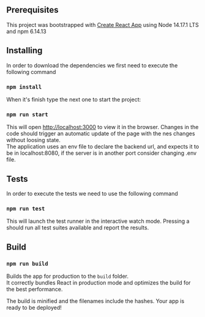 ## Prerequisites

This project was bootstrapped with [Create React App](https://github.com/facebook/create-react-app) using Node 14.17.1 LTS and npm 6.14.13


## Installing

In order to download the dependencies we first need to execute the following command

### `npm install`

When it's finish type the next one to start the project:

### `npm run start`

This will open [http://localhost:3000](http://localhost:3000) to view it in the browser. Changes in the code should trigger an automatic update of the page with the nes changes without loosing state.\
The application uses an env file to declare the backend url, and expects it to be in localhost:8080, if the server is in another port consider changing .env file.

## Tests

In order to execute the tests we need to use the following command

### `npm run test`

This will launch the test runner in the interactive watch mode. Pressing a should run all test suites available and report the results.

## Build
### `npm run build`

Builds the app for production to the `build` folder.\
It correctly bundles React in production mode and optimizes the build for the best performance.

The build is minified and the filenames include the hashes. Your app is ready to be deployed!
